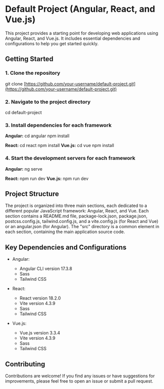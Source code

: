 # Default Project (Angular, React, and Vue.js)

This project provides a starting point for developing web applications using Angular, React, and Vue.js. It includes essential dependencies and configurations to help you get started quickly.

## Getting Started

### 1. Clone the repository

git clone [https://github.com/your-username/default-project.git](https://github.com/your-username/default-project.git)

### 2. Navigate to the project directory

cd default-project

### 3. Install dependencies for each framework

**Angular:**
cd angular
npm install

**React:**
cd react
npm install
**Vue.js:**
cd vue
npm install

### 4. Start the development servers for each framework

**Angular:**
ng serve

**React:**
npm run dev
**Vue.js:**
npm run dev

## Project Structure

The project is organized into three main sections, each dedicated to a different popular JavaScript framework: Angular, React, and Vue. Each section contains a README.md file, package-lock.json, package.json, postcss.config.js, tailwind.config.js, and a vite.config.js (for React and Vue) or an angular.json (for Angular). The "src" directory is a common element in each section, containing the main application source code.

## Key Dependencies and Configurations

-   Angular:

    -   Angular CLI version 17.3.8
    -   Sass
    -   Tailwind CSS

-   React:

    -   React version 18.2.0
    -   Vite version 4.3.9
    -   Sass
    -   Tailwind CSS

-   Vue.js:
    -   Vue.js version 3.3.4
    -   Vite version 4.3.9
    -   Sass
    -   Tailwind CSS

## Contributing

Contributions are welcome! If you find any issues or have suggestions for improvements, please feel free to open an issue or submit a pull request.

